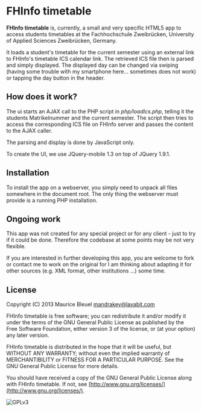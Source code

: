# FHInfo timetable
**FHInfo timetable** is, currently, a small and very specific HTML5 app to 
access students timetables at the Fachhochschule Zweibrücken, University of 
Applied Sciences Zweibrücken, Germany.

It loads a student's timetable for the current semester using an external link 
to FHInfo's timetable ICS calendar link. The retrieved ICS file then is parsed 
and simply displayed. The displayed day can be changed via swiping (having 
some trouble with my smartphone here... sometimes does not work) or tapping 
the day button in the header.

## How does it work?
The ui starts an AJAX call to the PHP script in *php/loadIcs.php*, telling 
it the students Matrikelnummer and the current semester. The script then 
tries to access the corresponding ICS file on FHInfo server and passes the 
content to the AJAX caller.

The parsing and display is done by JavaScript only.

To create the UI, we use JQuery-mobile 1.3 on top of JQuery 1.9.1.

## Installation
To install the app on a webserver, you simply need to unpack all files somewhere 
in the document root. The only thing the webserver must provide is a running 
PHP installation.

## Ongoing work
This app was not created for any special project or for any client - just to try 
if it could be done. Therefore the codebase at some points may be not very 
flexible.

If you are interested in further developing this app, you are welcome to fork or 
contact me to work on the original for I am thinking about adapting it for 
other sources (e.g. XML format, other institutions ...) some time.

## License
Copyright (C) 2013 Maurice Bleuel <mandrakey@lavabit.com>

FHInfo timetable is free software; you can redistribute it and/or modify it 
under the terms of the GNU General Public License as published by the Free 
Software Foundation, either version 3 of the license, or (at your option) 
any later version.

FHInfo timetable is distributed in the hope that it will be useful, but 
WITHOUT ANY WARRANTY; without even the implied warranty of 
MERCHANTIBILITY or FITNESS FOR A PARTICULAR PURPOSE. See the GNU General 
Public License for more details.

You should have received a copy of the GNU General Public License 
along with FHInfo timetable. If not, see
[http://www.gnu.org/licenses/](http://www.gnu.org/licenses/).

![GPLv3](http://www.gnu.org/graphics/gplv3-127x51.png)
